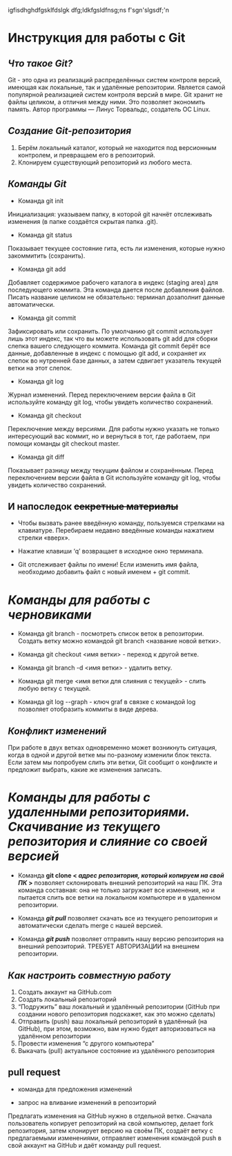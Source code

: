 igfisdhghdfgsklfdslgk
dfg;ldkfgsldfnsg;ns
f'sgn'slgsdf;\'n

# **Инструкция для работы с Git**

## *Что такое Git?*
Git - это одна из реализаций распределённых систем контроля версий, имеющая как локальные, так и удалённые репозитории. Является самой популярной реализацией систем контроля версий в мире. Git хранит не файлы целиком, а отличия между ними. Это позволяет экономить память. Автор программы — Линус Торвальдс, создатель ОС Linux.

## *Создание Git-репозитория*
1. Берём локальный каталог, который не
находится под версионным контролем, 
и превращаем его в репозиторий.
2. Клонируем существующий репозиторий 
из любого места.

## *Команды Git*
* Команда git init

Инициализация: указываем папку, в которой
git начнёт отслеживать изменения (в папке создаётся скрытая папка .git).

* Команда git status

Показывает текущее состояние гита, есть 
ли изменения, которые нужно закоммитить
(сохранить).

* Команда git add

Добавляет содержимое рабочего каталога 
в индекс (staging area) для последующего коммита. Эта команда дается после добавления
файлов. Писать название целиком не обязательно: терминал дозаполнит данные автоматически.

* Команда git commit

Зафиксировать или сохранить. По умолчанию git commit использует лишь этот индекс, так что вы можете использовать git add для сборки слепка вашего следующего коммита. Команда git commit берёт все данные, добавленные в индекс с помощью git add, и сохраняет их слепок во нутренней базе данных, а затем сдвигает указатель текущей ветки на этот слепок.

* Команда git log

Журнал изменений. Перед переключением версии файла в Git используйте команду git log, чтобы увидеть количество сохранений.

* Команда git checkout

Переключение между версиями.
Для работы нужно указать не только
интересующий вас коммит, но и вернуться 
в тот, где работаем, при помощи команды 
git checkout master.

* Команда git diff

Показывает разницу между текущим файлом
и сохранённым.
Перед переключением версии файла в Git
используйте команду git log, чтобы увидеть
количество сохранений.

## И напоследок ~~секретные материалы~~
* Чтобы вызвать ранее введённую команду,
пользуемся стрелками на клавиатуре.
Перебираем недавно введённые команды
нажатием стрелки «вверх».

* Нажатие клавиши ‘q’ возвращает 
в исходное окно терминала.

* Git отслеживает файлы по имени! 
Если изменить имя файла, необходимо добавить файл с новый именем + git commit.

# *Команды для работы с черновиками*
* Команда git branch - посмотреть список веток в репозитории. Создать ветку можно командой git branch <название новой ветки>.

- Команда git checkout <имя ветки> - переход к другой ветке.

- Команда git branch -d <имя ветки> - удалить ветку.

- Команда git merge <имя ветки для слияния с текущей> - слить любую ветку с текущей.

- Команда git log --graph - ключ graf в связке с командой log позволяет отобразить коммиты в виде дерева.

## *Конфликт изменений*
При работе в двух ветках одновременно может возникнуть ситуация, когда в одной и другой ветке мы по-разному изменили блок текста. Если затем мы попробуем слить эти ветки, Git сообщит о конфликте и предложит выбрать, какие же изменения записать. 

# *Команды для работы с удаленными репозиториями. Скачивание из текущего репозитория и слияние со своей версией*
- Команда **git clone < *адрес репозитория, который копируем на свой ПК* >** позволяет склонировать внешний репозиторий на наш ПК. Эта команда составная: она не только загружает все изменения, но и пытается слить все ветки на локальном компьютере и в удаленном репозитории.

- Команда ***git pull*** позволяет скачать все из текущего репозитория и автоматически сделать merge с нашей версией.

- Команда ***git push*** позволяет отправить нашу
версию репозитория на внешний репозиторий. ТРЕБУЕТ АВТОРИЗАЦИИ на внешнем репозитории.

## *Как настроить совместную работу*
1. Создать аккаунт на GitHub.com
2. Создать локальный репозиторий
3. “Подружить” ваш локальный и удалённый репозитории (GitHub при создании нового репозитория подскажет, как это можно сделать)
4. Отправить (push) ваш локальный репозиторий в удалённый (на GitHub), при этом, возможно, 
вам нужно будет авторизоваться на удалённом репозитории
5. Провести изменения “с другого компьютера”
6. Выкачать (pull) актуальное состояние из удалённого репозитория

## **pull request**
* команда для предложения изменений

* запрос на вливание изменений в репозиторий

Предлагать изменения на GitHub нужно в отдельной ветке. Сначала пользователь копирует репозиторий на свой компьютер, делает fork репозитория, затем клонирует версию на своём ПК, создаёт ветку с предлагаемыми изменениями, отправляет изменения командой push в свой аккаунт на GitHub и даёт команду pull request.